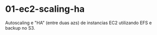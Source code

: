 # 01-ec2-scaling-ha

Autoscaling e "HA" (entre duas azs) de instancias EC2 utilizando EFS e backup no S3.

